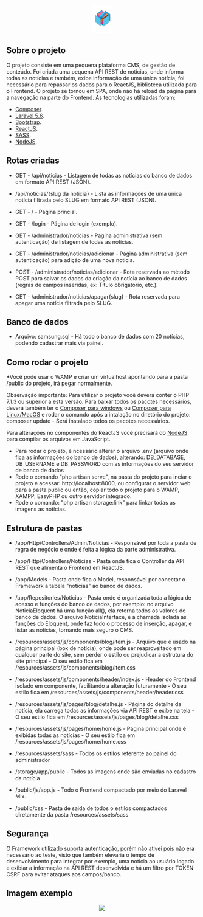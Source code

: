 <p align="center"><img src="https://github.com/brenopereira/samsung-ocean/blob/master/logo.png?raw=true"></p>

## Sobre o projeto

O projeto consiste em uma pequena plataforma CMS, de gestão de conteúdo. 
Foi criada uma pequena API REST de notícias, onde informa todas as notícias e também, exibe informação de uma única notícia, foi necessário para repassar os dados para o ReactJS, biblioteca utilizada para o Frontend. 
O projeto se tornou em SPA, onde  não há reload da página para a navegação na parte do Frontend. As tecnologias utilizadas foram:

- [Composer](https://getcomposer.org).
- [Laravel 5.6](https://laravel.com).
- [Bootstrap](https://getbootstrap.com/).
- [ReactJS](https://reactjs.org/).
- [SASS](https://sass-lang.com/).
- [NodeJS](https://nodejs.org/en/).

## Rotas criadas
- GET - /api/noticias - Listagem de todas as notícias do banco de dados em formato API REST (JSON).
- /api/noticias/{slug da noticia} - Lista as informações de uma única notícia filtrada pelo SLUG em formato API REST (JSON).

- GET - / - Página princial.
- GET - /login - Página de login (exemplo).
- GET - /administrador/noticias - Página administrativa (sem autenticação) de listagem de todas as notícias.
- GET - /administrador/noticias/adicionar - Página administrativa (sem autenticação) para adição de uma nova notícia.
- POST - /administrador/noticias/adicionar - Rota reservada ao método POST para salvar os dados da criação da notícia ao banco de dados (regras de campos inseridas, ex: Título obrigatório, etc.).
- GET - /administrador/noticias/apagar{slug} - Rota reservada para apagar uma notícia filtrada pelo SLUG.

## Banco de dados
- Arquivo: samsung.sql - Há todo o banco de dados com 20 notícias, podendo cadastrar mais via painel.

## Como rodar o projeto

*Você pode usar o WAMP e criar um virtualhost apontando para a pasta /public do projeto, irá pegar normalmente.

Observação importante: Para utilizar o projeto você deverá conter o PHP 7.1.3 ou superior a esta versão. Para baixar todos os pacotes necessários, deverá também ter o [Composer para windows](https://getcomposer.org/Composer-Setup.exe) ou [Composer para Linux/MacOS](https://getcomposer.org/download/) e rodar o comando após a intalação no diretório do projeto: composer update - Será instalado todos os pacotes necessários.

Para alterações no componentes do ReactJS você precisará do [NodeJS](https://nodejs.org) para compilar os arquivos em JavaScript.

- Para rodar o projeto, é ncessário alterar o arquivo .env (arquivo onde fica as informações do banco de dados), alterando: DB_DATABASE, DB_USERNAME e DB_PASSWORD com as informações do seu servidor de banco de dados
- Rode o comando "php artisan serve", na pasta do projeto para inciar o projeto e acessar: http://localhost:8000, ou configurar o servidor web para a pasta public ou então, copiar todo o projeto para o WAMP, XAMPP, EasyPHP ou outro servidor integrado. 
- Rode o comando: "php artisan storage:link" para linkar todas as imagens as notícias.

## Estrutura de pastas

- /app/Http/Controllers/Admin/Noticias - Responsável por toda a pasta de regra de negócio e onde é feita a lógica da parte administrativa.
- /app/Http/Controllers/Noticias - Pasta onde fica o Controller da API REST que alimenta o Frontend em ReactJS.

- /app/Models - Pasta onde fica o Model, responsável por conectar o Framework a tabela "noticias" ao banco de dados.
- /app/Repositories/Noticias - Pasta onde é organizada toda a lógica de acesso e funções do banco de dados, por exemplo: no arquivo NoticiaEloquent  há uma função all(), ela retorna todos os valores do banco de dados.  O arquivo  NoticiaInterface, é a chamada isolada as funções do Eloquent, onde faz todo o processo de inserção, apagar, e listar as notícias, tornando mais seguro o CMS.

- /resources/assets/js/components/blog/item.js - Arquivo que é usado na página principal (box de notícia), onde pode ser reaproveitado em qualquer parte do site, sem perder o estilo ou prejudicar a estrutura do site principal - O seu estilo fica em /resources/assets/js/components/blog/item.css
- /resources/assets/js/components/header/index.js - Header do Frontend isolado em componente, facilitando a alteração futuramente - O seu estilo fica em /resources/assets/js/components/header/header.css

- /resources/assets/js/pages/blog/detalhe.js - Página do detalhe da notícia, ela carrega todas as informações via API REST e exibe na tela - O seu estilo fica em /resources/assets/js/pages/blog/detalhe.css
- /resources/assets/js/pages/home/home.js - Página principal onde é exibidas todas as notícias - O seu estilo fica em /resources/assets/js/pages/home/home.css

- /resources/assets/sass - Todos os estilos referente ao painel do administrador

- /storage/app/public - Todos as imagens onde são enviadas no cadastro da notícia

- /public/js/app.js - Todo o Frontend compactado por meio do Laravel Mix.
- /public/css - Pasta de saida de todos o estilos compactados diretamente da pasta /resources/assets/sass

## Segurança

O Framework utilizado suporta autenticação, porém não ativei pois não era necessário ao teste, visto que também elevaria o tempo de desenvolvimento para integrar por exemplo, uma notícia ao usuário logado e exibiar a informação na API REST desenvolvida e há um filtro por TOKEN CSRF para evitar ataques aos campos/banco.

## Imagem exemplo
<p align="center"><img src="https://github.com/brenopereira/samsung-ocean/blob/master/home-page.png?raw=true"></p>
